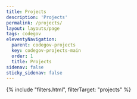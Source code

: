 ```yaml
---
title: Projects
description: 'Projects'
permalink: /projects/
layout: layouts/page
tags: codegov
eleventyNavigation:
  parent: codegov-projects
  key: codegov-projects-main
  order: 1
  title: Projects
sidenav: false
sticky_sidenav: false
---
```


{% include "filters.html", filterTarget: "projects" %}

<script>console.log({{ codegovData.projects | json }})</script>
<script type="application/json" data-agencies>{{ codegovData.projects | json }}</script>

<div class="project-grid">

</div>